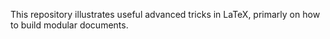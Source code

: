 This repository illustrates useful advanced tricks in LaTeX, primarly on how to build modular documents.

